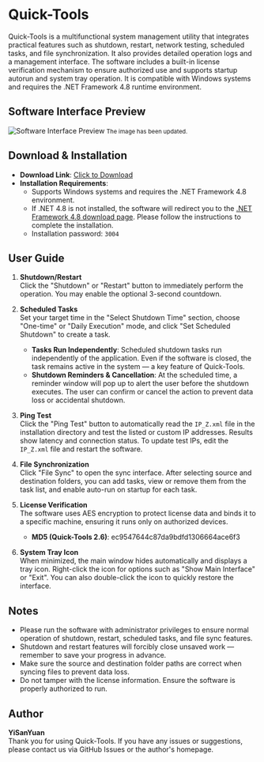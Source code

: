 # Quick-Tools

Quick-Tools is a multifunctional system management utility that integrates practical features such as shutdown, restart, network testing, scheduled tasks, and file synchronization. It also provides detailed operation logs and a management interface. The software includes a built-in license verification mechanism to ensure authorized use and supports startup autorun and system tray operation. It is compatible with Windows systems and requires the .NET Framework 4.8 runtime environment.

## Software Interface Preview
![Software Interface Preview](https://zero001.icu/webdav/document/2025-01-05.png?v={{TIMESTAMP}})
<small>The image has been updated.</small>

## Download & Installation
- **Download Link**: [Click to Download](https://github.com/boy86001/Quick-Tools/releases)
- **Installation Requirements**:
  - Supports Windows systems and requires the .NET Framework 4.8 environment.
  - If .NET 4.8 is not installed, the software will redirect you to the [.NET Framework 4.8 download page](https://dotnet.microsoft.com/download/dotnet-framework/net48). Please follow the instructions to complete the installation.
  - Installation password: `3004`

## User Guide
1. **Shutdown/Restart**  
   Click the "Shutdown" or "Restart" button to immediately perform the operation. You may enable the optional 3-second countdown.

2. **Scheduled Tasks**  
   Set your target time in the "Select Shutdown Time" section, choose "One-time" or "Daily Execution" mode, and click "Set Scheduled Shutdown" to create a task.  
   - **Tasks Run Independently**: Scheduled shutdown tasks run independently of the application. Even if the software is closed, the task remains active in the system — a key feature of Quick-Tools.  
   - **Shutdown Reminders & Cancellation**: At the scheduled time, a reminder window will pop up to alert the user before the shutdown executes. The user can confirm or cancel the action to prevent data loss or accidental shutdown.

3. **Ping Test**  
   Click the "Ping Test" button to automatically read the `IP_Z.xml` file in the installation directory and test the listed or custom IP addresses. Results show latency and connection status. To update test IPs, edit the `IP_Z.xml` file and restart the software.

4. **File Synchronization**  
   Click "File Sync" to open the sync interface. After selecting source and destination folders, you can add tasks, view or remove them from the task list, and enable auto-run on startup for each task.

5. **License Verification**  
   The software uses AES encryption to protect license data and binds it to a specific machine, ensuring it runs only on authorized devices.  
   - **MD5 (Quick-Tools 2.6)**: ec9547644c87da9bdfd1306664ace6f3

6. **System Tray Icon**  
   When minimized, the main window hides automatically and displays a tray icon. Right-click the icon for options such as "Show Main Interface" or "Exit". You can also double-click the icon to quickly restore the interface.

## Notes
- Please run the software with administrator privileges to ensure normal operation of shutdown, restart, scheduled tasks, and file sync features.
- Shutdown and restart features will forcibly close unsaved work — remember to save your progress in advance.
- Make sure the source and destination folder paths are correct when syncing files to prevent data loss.
- Do not tamper with the license information. Ensure the software is properly authorized to run.

## Author
**YiSanYuan**  
Thank you for using Quick-Tools. If you have any issues or suggestions, please contact us via GitHub Issues or the author's homepage.
